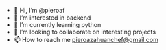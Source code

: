 - 👋 Hi, I’m @pieroaf
- 👀 I’m interested in backend
- 🌱 I’m currently learning python
- 💞️ I’m looking to collaborate on interesting projects
- 📫 How to reach me pieroazahuanchef@gmail.com

<!---
pieroaf/pieroaf is a ✨ special ✨ repository because its `README.md` (this file) appears on your GitHub profile.
You can click the Preview link to take a look at your changes.
--->
